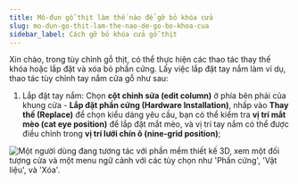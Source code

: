 ```yaml
---
title: Mô-đun gỗ thịt làm thế nào để gỡ bỏ khóa cửa
slug: mo-dun-go-thit-lam-the-nao-de-go-bo-khoa-cua
sidebar_label: Cách gỡ bỏ khóa cửa gỗ thịt
---
```


Xin chào, trong tùy chỉnh gỗ thịt, có thể thực hiện các thao tác thay thế khóa hoặc lắp đặt và xóa bỏ phần cứng. Lấy việc lắp đặt tay nắm làm ví dụ, thao tác tùy chỉnh tay nắm cửa gỗ như sau:

1. Lắp đặt tay nắm: Chọn **cột chỉnh sửa (edit column)** ở phía bên phải của khung cửa - **Lắp đặt phần cứng (Hardware Installation)**, nhấp vào **Thay thế (Replace)** để chọn kiểu dáng yêu cầu, bạn có thể kiểm tra **vị trí mắt mèo (cat eye position)** để lắp đặt mắt mèo, và vị trí tay nắm có thể được điều chỉnh trong **vị trí lưới chín ô (nine-grid position)**;

![Một người dùng đang tương tác với phần mềm thiết kế 3D, xem một đối tượng cửa và một menu ngữ cảnh với các tùy chọn như 'Phần cứng', 'Vật liệu', và 'Xóa'.](https://storage.googleapis.com/jegavn_kb/images/4dbd79b9-d54f-4355-b592-42d1e6c74f9f.png)